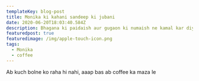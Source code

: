 ```yaml
---
templateKey: blog-post
title: Monika ki kahani sandeep ki jubani
date: 2020-06-20T18:03:40.584Z
description: Bhagana ki paidaish aur gugaon ki numaish ne kamal kar diya
featuredpost: true
featuredimage: /img/apple-touch-icon.png
tags:
  - Monika
  - coffee
---
```

Ab kuch bolne ko raha hi nahi, aaap bas ab coffee ka maza le